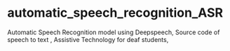 # automatic_speech_recognition_ASR
Automatic Speech Recognition model using Deepspeech,
Source code of speech to text ,
Assistive Technology for deaf students,
